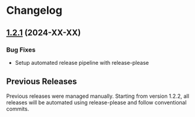 # Changelog

## [1.2.1](https://github.com/DMBerlin/json-parsefy/compare/v1.2.0...v1.2.1) (2024-XX-XX)

### Bug Fixes

* Setup automated release pipeline with release-please

## Previous Releases

Previous releases were managed manually. Starting from version 1.2.2, all releases will be automated using release-please and follow conventional commits.
